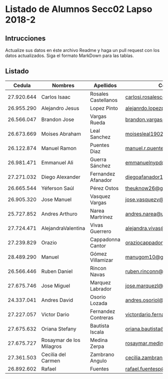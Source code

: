 ﻿# Listado de Alumnos Secc02 Lapso 2018-2
## Intrucciones
Actualize sus datos en éste archivo Readme y haga un pull request con los datos actualizados.  Siga 
el formato MarkDown para las tablas.
## Listado
| Cedula     | Nombres          | Apellidos          | Correo                     | Usuario GitHub |
|------------|------------------|--------------------|----------------------------|----------------|
| 27.920.644 |   Carlos Isaac   | Rosales Castellanos|carlosi.rosalesc@unet.edu.ve|  CarlosRoCa99  |
| 26.955.290 | Alejandro Jesus  | Lopez Pinto        |alejanrdo.lopezp@unet.edu.ve|  AlexUnet      |
| 26.566.047 | Brandon Jose     | Vargas  Rueda      | brandon.vargas@unet.edu.ve |  Ldrago25      |
| 26.673.669 | Moises Abraham   | Leal Sanchez       | moisesleal1902@gmail.com   |  moises1747    |
| 26.122.874 | Manuel Ramon     | Puentes Diaz       |manuel.r.puentes.d@gmail.com|  ManuelPuentes |
| 26.981.471 | Emmanuel Ali     | Guerra Sánchez     | emmanuelnypd@gmail.com     |  eagskunst     |
| 27.271.032 | Diego Alexander  | Fernandez Afanador | diegoafanador10@gmail.com  | diegofer03     |
| 26.665.544 | Yéferson Saúl    | Pérez Ostos        | theuknow26@gmail.com       | YefersonPerez  | 
| 26.905.320 | Jose Manuel      | Vasquez Vargas     | jose.vasquezv@unet.edu.ve  |   josejmv      |
| 25.727.852 | Andres Arthuro   | Narea Martrinez    | andres.narea@unet.edu.ve   | LonerLuxio     |
| 27.724.471 | AlejandraValentina| Vivas Guerrero     | alejandra.vivas@unet.edu.ve | vivasgalejandra|
| 27.239.829 | Orazio           | Cappadonna Cantor  |oraziocappadonna@hotmail.com| orazioc17      |
| 28.489.290 | Manuel           | Gómez Villamizar   | manugom10@gmail.com        |   Manugomvil   |
| 26.566.446 | Ruben Daniel     | Rincon Navas       |ruben.rinconn@unet.edu.ve   | RubenDRinconN  |
| 27.675.746 | Jose Miguel      | Marquez Labrador   |jose.marquezl@unet.edu.ve   | JmmLxD         |
| 24.337.041 | Andres David     | Osorio Lozada      | andres.osoriol@unet.edu.ve | andavol96 |
| 27.227.057 | Victor Dario     | Fernandez Contreras|victordario.fernandez@unet.edu.ve | VicDario |
| 27.675.632 | Oriana Stefany   | Bautista Iscala    |oriana.bautista@unet.edu.ve | OrianaBautista |
| 27.675.727 | Rosaymar de los Milagros| Medina Zerpa |rosaymar.medina@unet.edu.ve | RosaymarMedina |
| 27.361.503 | Cecilia del Carmen| Zambrano Angulo   |cecilia.zambrano@unet.edu.ve| cczam          |
| 26.892.602 | Rafael     | Fuentes     | rafael.fuentesp@unet.edu.ve     |  rafptiwi     |
